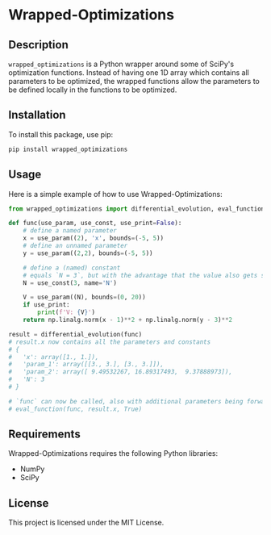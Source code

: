 # Wrapped-Optimizations

## Description

`wrapped_optimizations` is a Python wrapper around some of SciPy's optimization functions. Instead of having one 1D array which contains all parameters to be optimized, the wrapped functions allow the parameters to be defined locally in the functions to be optimized.

## Installation

To install this package, use pip:

```bash
pip install wrapped_optimizations
```

## Usage

Here is a simple example of how to use Wrapped-Optimizations:

```python
from wrapped_optimizations import differential_evolution, eval_function

def func(use_param, use_const, use_print=False):
    # define a named parameter
    x = use_param((2), 'x', bounds=(-5, 5))
    # define an unnamed parameter
    y = use_param((2,2), bounds=(-5, 5))

    # define a (named) constant
    # equals `N = 3`, but with the advantage that the value also gets saved to result.x
    N = use_const(3, name='N')

    V = use_param((N), bounds=(0, 20))
    if use_print:
        print(f'V: {V}')
    return np.linalg.norm(x - 1)**2 + np.linalg.norm(y - 3)**2

result = differential_evolution(func)
# result.x now contains all the parameters and constants
# {
#   'x': array([1., 1.]),
#   'param_1': array([[3., 3.], [3., 3.]]),
#   'param_2': array([ 9.49532267, 16.89317493,  9.37888973]),
#   'N': 3
# }

# `func` can now be called, also with additional parameters being forwarded to `func`:
# eval_function(func, result.x, True)
```

## Requirements

Wrapped-Optimizations requires the following Python libraries:

- NumPy
- SciPy

## License

This project is licensed under the MIT License.